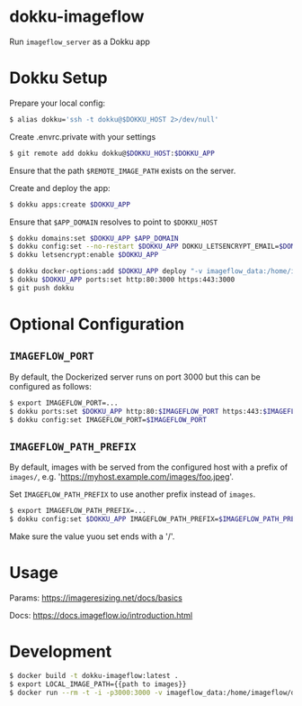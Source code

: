 # dokku-imageflow

Run `imageflow_server` as a Dokku app

# Dokku Setup

Prepare your local config:

```sh
$ alias dokku='ssh -t dokku@$DOKKU_HOST 2>/dev/null'
```

Create .envrc.private with your settings

```sh
$ git remote add dokku dokku@$DOKKU_HOST:$DOKKU_APP
```

Ensure that the path `$REMOTE_IMAGE_PATH` exists on the server.

Create and deploy the app:

```sh
$ dokku apps:create $DOKKU_APP
```

Ensure that `$APP_DOMAIN` resolves to point to `$DOKKU_HOST`

```sh
$ dokku domains:set $DOKKU_APP $APP_DOMAIN
$ dokku config:set --no-restart $DOKKU_APP DOKKU_LETSENCRYPT_EMAIL=$DOMAIN_EMAIL
$ dokku letsencrypt:enable $DOKKU_APP
```

```sh
$ dokku docker-options:add $DOKKU_APP deploy "-v imageflow_data:/home/imageflow/data -v $REMOTE_IMAGE_PATH:/home/imageflow/images"
$ dokku $DOKKU_APP ports:set http:80:3000 https:443:3000
$ git push dokku
```

# Optional Configuration

## `IMAGEFLOW_PORT`

By default, the Dockerized server runs on port 3000
but this can be configured as follows:

```sh
$ export IMAGEFLOW_PORT=...
$ dokku ports:set $DOKKU_APP http:80:$IMAGEFLOW_PORT https:443:$IMAGEFLOW_PORT
$ dokku config:set IMAGEFLOW_PORT=$IMAGEFLOW_PORT
```

## `IMAGEFLOW_PATH_PREFIX`

By default, images with be served from the configured host
with a prefix of `images/`, e.g. 'https://myhost.example.com/images/foo.jpeg'.

Set `IMAGEFLOW_PATH_PREFIX` to use another prefix instead of `images`.

```sh
$ export IMAGEFLOW_PATH_PREFIX=...
$ dokku config:set $DOKKU_APP IMAGEFLOW_PATH_PREFIX=$IMAGEFLOW_PATH_PREFIX
```

Make sure the value yuou set ends with a '/'.

# Usage

Params:
https://imageresizing.net/docs/basics

Docs:
https://docs.imageflow.io/introduction.html

# Development

```sh
$ docker build -t dokku-imageflow:latest .
$ export LOCAL_IMAGE_PATH={{path to images}}
$ docker run --rm -t -i -p3000:3000 -v imageflow_data:/home/imageflow/data -v $LOCAL_IMAGE_PATH:/home/imageflow/images dokku-imageflow:latest
```
